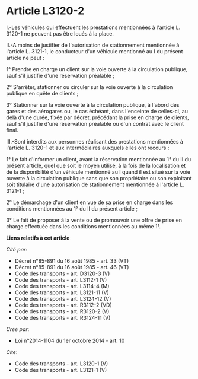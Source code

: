 # Article L3120-2

I.-Les véhicules qui effectuent les prestations mentionnées à l'article L. 3120-1 ne peuvent pas être loués à la place. 

II.-A moins de justifier de l'autorisation de stationnement mentionnée à l'article L. 3121-1, le conducteur d'un véhicule
mentionné au I du présent article ne peut : 

1° Prendre en charge un client sur la voie ouverte à la circulation publique, sauf s'il justifie d'une réservation
préalable ; 

2° S'arrêter, stationner ou circuler sur la voie ouverte à la circulation publique en quête de clients ; 

3° Stationner sur la voie ouverte à la circulation publique, à l'abord des gares et des aérogares ou, le cas échéant, dans
l'enceinte de celles-ci, au delà d'une durée, fixée par décret, précédant la prise en charge de clients, sauf s'il justifie
d'une réservation préalable ou d'un contrat avec le client final. 

III.-Sont interdits aux personnes réalisant des prestations mentionnées à l'article L. 3120-1 et aux intermédiaires auxquels
elles ont recours : 

1° Le fait d'informer un client, avant la réservation mentionnée au 1° du II du présent article, quel que soit le moyen
utilisé, à la fois de la localisation et de la disponibilité d'un véhicule mentionné au I quand il est situé sur la voie
ouverte à la circulation publique sans que son propriétaire ou son exploitant soit titulaire d'une autorisation de
stationnement mentionnée à l'article L. 3121-1 ; 

2° Le démarchage d'un client en vue de sa prise en charge dans les conditions mentionnées au 1° du II du présent article ; 

3° Le fait de proposer à la vente ou de promouvoir une offre de prise en charge effectuée dans les conditions mentionnées au
même 1°.

**Liens relatifs à cet article**

_Cité par_:

  - Décret n°85-891 du 16 août 1985 - art. 33 (VT)
  - Décret n°85-891 du 16 août 1985 - art. 46 (VT)
  - Code des transports - art. D3120-3 (V)
  - Code des transports - art. L3112-1 (V)
  - Code des transports - art. L3114-4 (M)
  - Code des transports - art. L3121-11 (V)
  - Code des transports - art. L3124-12 (V)
  - Code des transports - art. R3112-2 (VD)
  - Code des transports - art. R3120-2 (V)
  - Code des transports - art. R3124-11 (V)

_Créé par_:

  - Loi n°2014-1104 du 1er octobre 2014 - art. 10

_Cite_:

  - Code des transports - art. L3120-1 (V)
  - Code des transports - art. L3121-1 (V)
